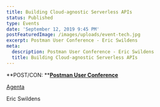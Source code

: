 ```yaml
---
title: Building Cloud-agnostic Serverless APIs
status: Published
type: Events
date: 'September 12, 2019 9:45 PM'
postFeaturedImage: /images/uploads/event-tech.jpg
excerpt: Postman User Conference - Eric Swildens
meta:
  description: Postman User Conference - Eric Swildens
  title: Building Cloud-agnostic Serverless APIs
---
```

**POST/CON: **[**Postman User Conference**](https://www.getpostman.com/post-con-2019/)

[Agenta](https://www.getpostman.com/post-con-2019/agenda/)

Eric Swildens
